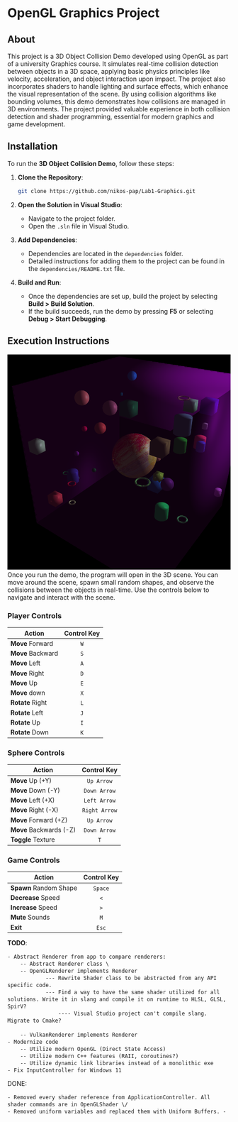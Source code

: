 # OpenGL Graphics Project
## About
This project is a 3D Object Collision Demo developed using OpenGL as part of a university Graphics course. It simulates real-time collision detection between objects in a 3D space, applying basic physics principles like velocity, acceleration, and object interaction upon impact. The project also incorporates shaders to handle lighting and surface effects, which enhance the visual representation of the scene. By using collision algorithms like bounding volumes, this demo demonstrates how collisions are managed in 3D environments. The project provided valuable experience in both collision detection and shader programming, essential for modern graphics and game development.
## Installation

To run the **3D Object Collision Demo**, follow these steps:

1. **Clone the Repository**:

    ```bash
    git clone https://github.com/nikos-pap/Lab1-Graphics.git
    ```

2. **Open the Solution in Visual Studio**:
    - Navigate to the project folder.
    - Open the `.sln` file in Visual Studio.

3. **Add Dependencies**:
    - Dependencies are located in the `dependencies` folder.
    - Detailed instructions for adding them to the project can be found in the `dependencies/README.txt` file.

4. **Build and Run**:
    - Once the dependencies are set up, build the project by selecting **Build > Build Solution**.
    - If the build succeeds, run the demo by pressing **F5** or selecting **Debug > Start Debugging**.
## Execution Instructions
![Example Image](Images/ExampleImage.png)
Once you run the demo, the program will open in the 3D scene. You can move around the scene, spawn small random shapes, and observe the collisions between the objects in real-time. Use the controls below to navigate and interact with the scene.

### Player Controls

| Action              | Control Key    |
|---------------------|:--------------:|
| **Move** Forward    | `W`            |
| **Move** Backward   | `S`            |
| **Move** Left       | `A`            |
| **Move** Right      | `D`            |
| **Move** Up         | `E`            |
| **Move** down       | `X`            |
| **Rotate** Right    | `L`            |
| **Rotate** Left     | `J`            |
| **Rotate** Up       | `I`            |
| **Rotate** Down     | `K`            |


### Sphere Controls
| Action                 | Control Key    |
|------------------------|:--------------:|
| **Move** Up (+Y)       | `Up Arrow`     |
| **Move** Down (-Y)     | `Down Arrow`   |
| **Move** Left (+X)     | `Left Arrow`   |
| **Move** Right (-X)    | `Right Arrow`  |
| **Move** Forward (+Z)  | `Up Arrow`     |
| **Move** Backwards (-Z)| `Down Arrow`   |
| **Toggle** Texture     | `T`            |


### Game Controls
| Action                 | Control Key    |
|------------------------|:--------------:|
| **Spawn** Random Shape | `Space`        |
| **Decrease** Speed     | `<`            |
| **Increase** Speed     | `>`            |
| **Mute** Sounds        | `M`            |
| **Exit**               | `Esc`          |

**TODO**: 

	- Abstract Renderer from app to compare renderers:
		-- Abstract Renderer class \
		-- OpenGLRenderer implements Renderer
				--- Rewrite Shader class to be abstracted from any API specific code.
				--- Find a way to have the same shader utilized for all solutions. Write it in slang and compile it on runtime to HLSL, GLSL, SpirV?
					---- Visual Studio project can't compile slang. Migrate to Cmake?

		-- VulkanRenderer implements Renderer
	- Modernize code
		-- Utilize modern OpenGL (Direct State Access)
		-- Utilize modern C++ features (RAII, coroutines?)
		-- Utilize dynamic link libraries instead of a monolithic exe
	- Fix InputController for Windows 11

DONE:

	- Removed every shader reference from ApplicationController. All shader commands are in OpenGLShader \/
	- Removed uniform variables and replaced them with Uniform Buffers.	-	

